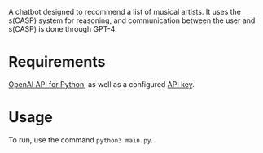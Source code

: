 A chatbot designed to recommend a list of musical artists. It uses the s(CASP) system for reasoning, and communication between the user and s(CASP) is done through GPT-4.

# Requirements
[OpenAI API for Python](https://github.com/openai/openai-python), as well as a configured [API key](https://platform.openai.com/docs/libraries#create-and-export-an-api-key).

# Usage
To run, use the command `python3 main.py`.
